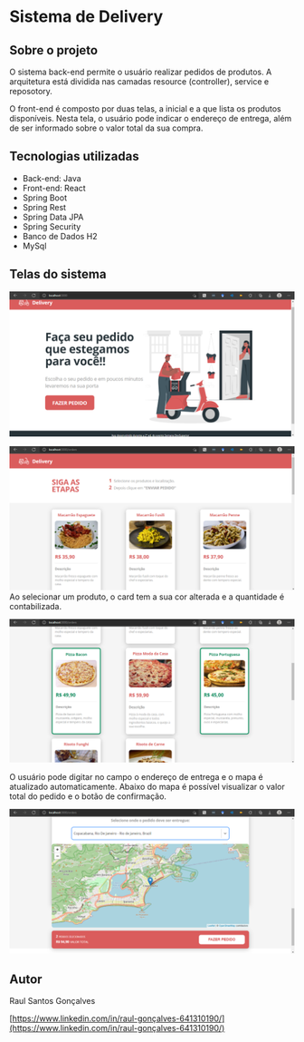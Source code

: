 # Sistema de Delivery

## Sobre o projeto
O sistema back-end permite o usuário realizar pedidos de produtos. A arquitetura está dividida nas camadas resource (controller), service e reposotory. 

O front-end é composto por duas telas, a inicial e a que lista os produtos disponíveis. Nesta tela, o usuário pode indicar o endereço de entrega, além de ser informado sobre o valor total da sua compra.

## Tecnologias utilizadas
* Back-end: Java
* Front-end: React
* Spring Boot
* Spring Rest
* Spring Data JPA
* Spring Security
* Banco de Dados H2
* MySql

## Telas do sistema
![Tea inicial](imagens_sistema/home.png)

![Tea inicial](imagens_sistema/tela_produtos.png)
Ao selecionar um produto, o card tem a sua cor alterada e a quantidade é contabilizada.

![Tea inicial](imagens_sistema/produtos.png)

O usuário pode digitar no campo o endereço de entrega e o mapa é atualizado automaticamente. Abaixo do mapa é possível visualizar o valor total do pedido e o botão de confirmação.

![Tea inicial](imagens_sistema/endereco.png)

## Autor
Raul Santos Gonçalves

[https://www.linkedin.com/in/raul-gonçalves-641310190/](https://www.linkedin.com/in/raul-gonçalves-641310190/)
